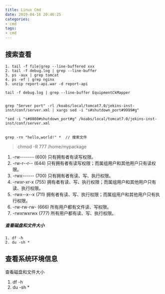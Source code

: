 ```yaml
---
title: Linux Cmd
date: 2019-04-16 20:46:25
categories:
- cmd
tags:
- cmd
---
```


## 搜索查看
    1. tail -f file|grep --line-buffered xxx
    2. tail -f debug.log | grep --line-buffer
    3. ps -aux | grep tomcat
    4. ps -ef | grep nginx
    5. unzip report-api.war -d report-api
  
    tail -f debug.log | grep --line-buffer EquipmentCkMapper
    
    
    grep "Server port" -rl /koabs/local/tomcat7.0/jekins-inst-inst/conf/server.xml | xargs sed -i "s#shutdown_port#9999#g" 

    "sed -i "s#8080#shutdown_port#g" /koabs/local/tomcat7.0/jekins-inst-inst/conf/server.xml
    
    
    grep -rn "hello,world!" *  // 搜索文件


> chmod -R 777 /home/mypackage
1. -rw------- (600)      只有拥有者有读写权限。
2. -rw-r--r-- (644)      只有拥有者有读写权限；而属组用户和其他用户只有读权限。
3. -rwx------ (700)     只有拥有者有读、写、执行权限。
4. -rwxr-xr-x (755)    拥有者有读、写、执行权限；而属组用户和其他用户只有读、执行权限。
5. -rwx--x--x (711)    拥有者有读、写、执行权限；而属组用户和其他用户只有执行权限。
6. -rw-rw-rw- (666)   所有用户都有文件读、写权限。
7. -rwxrwxrwx (777)  所有用户都有读、写、执行权限。

 ##### 查看磁盘和文件大小
    1. df -h 
    2. du -sh *


## 查看系统环境信息
查看磁盘和文件大小
1. df -h 
2. du -sh *